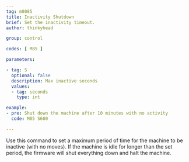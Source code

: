 ```yaml
---
tag: m0085
title: Inactivity Shutdown
brief: Set the inactivity timeout.
author: thinkyhead

group: control

codes: [ M85 ]

parameters:

- tag: S
  optional: false
  description: Max inactive seconds
  values:
  - tag: seconds
    type: int

example:
- pre: Shut down the machine after 10 minutes with no activity
  code: M85 S600

---
```


Use this command to set a maximum period of time for the machine to be inactive (with no moves). If the machine is idle for longer than the set period, the firmware will shut everything down and halt the machine.
